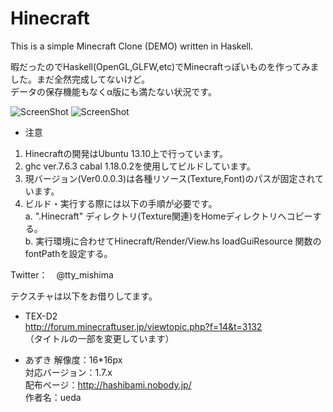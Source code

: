 Hinecraft
=========

This is a simple Minecraft Clone (DEMO) written in Haskell.

暇だったのでHaskell(OpenGL,GLFW,etc)でMinecraftっぽいものを作ってみました。まだ全然完成してないけど。  
データの保存機能もなくα版にも満たない状況です。  

![ScreenShot](https://raw.github.com/tmishima/Hinecraft/master/Hinecraft_title.png)
![ScreenShot](https://raw.github.com/tmishima/Hinecraft/master/Hinecraft_blocks.png)

* 注意

1. Hinecraftの開発はUbuntu 13.10上で行っています。
2. ghc ver.7.6.3 cabal 1.18.0.2を使用してビルドしています。
3. 現バージョン(Ver0.0.0.3)は各種リソース(Texture,Font)のパスが固定されています。
4. ビルド・実行する際には以下の手順が必要です。  
  a. ".Hinecraft" ディレクトリ(Texture関連)をHomeディレクトリへコピーする。  
  b. 実行環境に合わせてHinecraft/Render/View.hs loadGuiResource 関数のfontPathを設定する。  
 
Twitter：　@tty_mishima  

テクスチャは以下をお借りしてます。  

* TEX-D2  
http://forum.minecraftuser.jp/viewtopic.php?f=14&t=3132  
（タイトルの一部を変更しています）  

* あずき
解像度：16*16px  
対応バージョン：1.7.x  
配布ページ：http://hashibami.nobody.jp/  
作者名：ueda  
